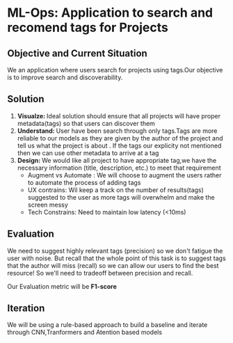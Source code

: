 # ML-Ops: Application to search  and recomend tags for Projects 

## Objective and Current Situation
 We an application where users search for projects using tags.Our objective is to improve search and discoverability.


## Solution
1. <b>Visualze: </b> Ideal solution should ensure that all projects will have proper metadata(tags) so that users can discover them 
2. <b>Understand: </b>User have been search through only tags.Tags are more reliable to our models as they are given by the author of the project and tell us what the project is about . If the tags our explicity not mentioned then we can use other metadata to arrive at a tag 
3. <b>Design: </b>We would like all project to have appropriate tag,we have the necessary information (title, description, etc.) to meet that requirement 
    - Augment vs Automate : We will choose to augment the users rather to automate the process of adding tags 
    - UX contrains: Wil keep a track on the number of results(tags) suggested to the user as more tags will overwhelm and make the screen messy 
    - Tech Constrains: Need to maintain low latency (<10ms)

## Evaluation 
We need to suggest highly relevant tags (precision) so we don't fatigue the user with noise. But recall that the whole point of this task is to suggest tags that the author will miss (recall) so we can allow our users to find the best resource! So we'll need to tradeoff between precision and recall.

Our Evaluation metric will be <b>F1-score </b>


## Iteration
We will be using a rule-based approach to build a baseline and iterate through CNN,Tranformers and Atention based models 






